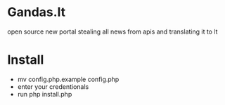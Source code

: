 # Gandas.lt 
open source new portal stealing all news from apis and translating it to lt

# Install
- mv config.php.example config.php
- enter your credentionals
- run php install.php